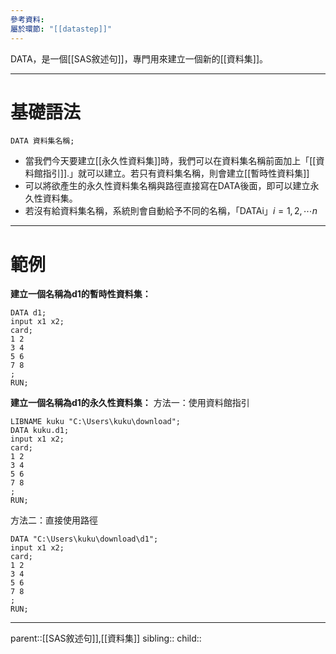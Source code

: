 ```yaml
---
參考資料: 
屬於環節: "[[datastep]]"
---
```

DATA，是一個[[SAS敘述句]]，專門用來建立一個新的[[資料集]]。
- - -
# 基礎語法
``` SAS
DATA 資料集名稱;
```

- 當我們今天要建立[[永久性資料集]]時，我們可以在資料集名稱前面加上「[[資料館指引]].」就可以建立。若只有資料集名稱，則會建立[[暫時性資料集]]
- 可以將欲產生的永久性資料集名稱與路徑直接寫在DATA後面，即可以建立永久性資料集。
- 若沒有給資料集名稱，系統則會自動給予不同的名稱，「DATAi」$i=1,2,\cdots n$
- - -
# 範例
**建立一個名稱為d1的暫時性資料集：**
```SAS
DATA d1;
input x1 x2;
card;
1 2
3 4
5 6
7 8
;
RUN;
```

**建立一個名稱為d1的永久性資料集：**
方法一：使用資料館指引
```SAS
LIBNAME kuku "C:\Users\kuku\download";
DATA kuku.d1;
input x1 x2;
card;
1 2
3 4
5 6
7 8
;
RUN;
```
方法二：直接使用路徑
```SAS
DATA "C:\Users\kuku\download\d1";
input x1 x2;
card;
1 2
3 4
5 6
7 8
;
RUN;
```
- - -
parent::[[SAS敘述句]],[[資料集]]
sibling::
child::